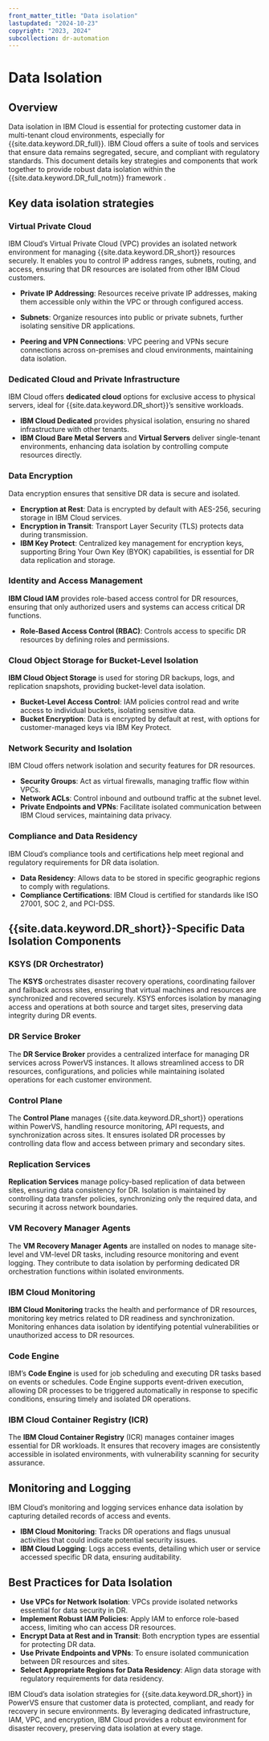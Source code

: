 ```yaml
---
front_matter_title: "Data isolation"
lastupdated: "2024-10-23"
copyright: "2023, 2024"
subcollection: dr-automation
---
```

# Data Isolation

## Overview

Data isolation in IBM Cloud is essential for protecting customer data in multi-tenant cloud environments, especially for {{site.data.keyword.DR_full}}. IBM Cloud offers a suite of tools and services that ensure data remains segregated, secure, and compliant with regulatory standards. This document details key strategies and components that work together to provide robust data isolation within the {{site.data.keyword.DR_full_notm}} framework .

## Key data isolation strategies

### Virtual Private Cloud

IBM Cloud’s Virtual Private Cloud (VPC) provides an isolated network environment for managing {{site.data.keyword.DR_short}} resources securely. It enables you to control IP address ranges, subnets, routing, and access, ensuring that DR resources are isolated from other IBM Cloud customers.

- **Private IP Addressing**: Resources receive private IP addresses, making them accessible only within the VPC or through configured access.

- **Subnets**: Organize resources into public or private subnets, further isolating sensitive DR applications.

- **Peering and VPN Connections**: VPC peering and VPNs secure connections across on-premises and cloud environments, maintaining data isolation.

### Dedicated Cloud and Private Infrastructure

IBM Cloud offers **dedicated cloud** options for exclusive access to physical servers, ideal for {{site.data.keyword.DR_short}}’s sensitive workloads.

- **IBM Cloud Dedicated** provides physical isolation, ensuring no shared infrastructure with other tenants.
- **IBM Cloud Bare Metal Servers** and **Virtual Servers** deliver single-tenant environments, enhancing data isolation by controlling compute resources directly.

### Data Encryption

Data encryption ensures that sensitive DR data is secure and isolated.

- **Encryption at Rest**: Data is encrypted by default with AES-256, securing storage in IBM Cloud services.
- **Encryption in Transit**: Transport Layer Security (TLS) protects data during transmission.
- **IBM Key Protect**: Centralized key management for encryption keys, supporting Bring Your Own Key (BYOK) capabilities, is essential for DR data replication and storage.

### Identity and Access Management

**IBM Cloud IAM** provides role-based access control for DR resources, ensuring that only authorized users and systems can access critical DR functions.

- **Role-Based Access Control (RBAC)**: Controls access to specific DR resources by defining roles and permissions.

### Cloud Object Storage for Bucket-Level Isolation

**IBM Cloud Object Storage** is used for storing DR backups, logs, and replication snapshots, providing bucket-level data isolation.

- **Bucket-Level Access Control**: IAM policies control read and write access to individual buckets, isolating sensitive data.
- **Bucket Encryption**: Data is encrypted by default at rest, with options for customer-managed keys via IBM Key Protect.

### Network Security and Isolation

IBM Cloud offers network isolation and security features for DR resources.

- **Security Groups**: Act as virtual firewalls, managing traffic flow within VPCs.
- **Network ACLs**: Control inbound and outbound traffic at the subnet level.
- **Private Endpoints and VPNs**: Facilitate isolated communication between IBM Cloud services, maintaining data privacy.

### Compliance and Data Residency

IBM Cloud’s compliance tools and certifications help meet regional and regulatory requirements for DR data isolation.

- **Data Residency**: Allows data to be stored in specific geographic regions to comply with regulations.
- **Compliance Certifications**: IBM Cloud is certified for standards like ISO 27001, SOC 2, and PCI-DSS.

## {{site.data.keyword.DR_short}}-Specific Data Isolation Components

### KSYS (DR Orchestrator)

The **KSYS** orchestrates disaster recovery operations, coordinating failover and failback across sites, ensuring that virtual machines and resources are synchronized and recovered securely. KSYS enforces isolation by managing access and operations at both source and target sites, preserving data integrity during DR events.

### DR Service Broker

The **DR Service Broker** provides a centralized interface for managing DR services across PowerVS instances. It allows streamlined access to DR resources, configurations, and policies while maintaining isolated operations for each customer environment.

### Control Plane

The **Control Plane** manages {{site.data.keyword.DR_short}} operations within PowerVS, handling resource monitoring, API requests, and synchronization across sites. It ensures isolated DR processes by controlling data flow and access between primary and secondary sites.

### Replication Services

**Replication Services** manage policy-based replication of data between sites, ensuring data consistency for DR. Isolation is maintained by controlling data transfer policies, synchronizing only the required data, and securing it across network boundaries.

### VM Recovery Manager Agents

The **VM Recovery Manager Agents** are installed on nodes to manage site-level and VM-level DR tasks, including resource monitoring and event logging. They contribute to data isolation by performing dedicated DR orchestration functions within isolated environments.

### IBM Cloud Monitoring

**IBM Cloud Monitoring** tracks the health and performance of DR resources, monitoring key metrics related to DR readiness and synchronization. Monitoring enhances data isolation by identifying potential vulnerabilities or unauthorized access to DR resources.

### Code Engine

IBM’s **Code Engine** is used for job scheduling and executing DR tasks based on events or schedules. Code Engine supports event-driven execution, allowing DR processes to be triggered automatically in response to specific conditions, ensuring timely and isolated DR operations.

### IBM Cloud Container Registry (ICR)

The **IBM Cloud Container Registry** (ICR) manages container images essential for DR workloads. It ensures that recovery images are consistently accessible in isolated environments, with vulnerability scanning for security assurance.

## Monitoring and Logging

IBM Cloud’s monitoring and logging services enhance data isolation by capturing detailed records of access and events.

- **IBM Cloud Monitoring**: Tracks DR operations and flags unusual activities that could indicate potential security issues.
- **IBM Cloud Logging**: Logs access events, detailing which user or service accessed specific DR data, ensuring auditability.

## Best Practices for Data Isolation

- **Use VPCs for Network Isolation**: VPCs provide isolated networks essential for data security in DR.
- **Implement Robust IAM Policies**: Apply IAM to enforce role-based access, limiting who can access DR resources.
- **Encrypt Data at Rest and in Transit**: Both encryption types are essential for protecting DR data.
- **Use Private Endpoints and VPNs**: To ensure isolated communication between DR resources and sites.
- **Select Appropriate Regions for Data Residency**: Align data storage with regulatory requirements for data residency.

IBM Cloud’s data isolation strategies for {{site.data.keyword.DR_short}} in PowerVS ensure that customer data is protected, compliant, and ready for recovery in secure environments. By leveraging dedicated infrastructure, IAM, VPC, and encryption, IBM Cloud provides a robust environment for disaster recovery, preserving data isolation at every stage.
